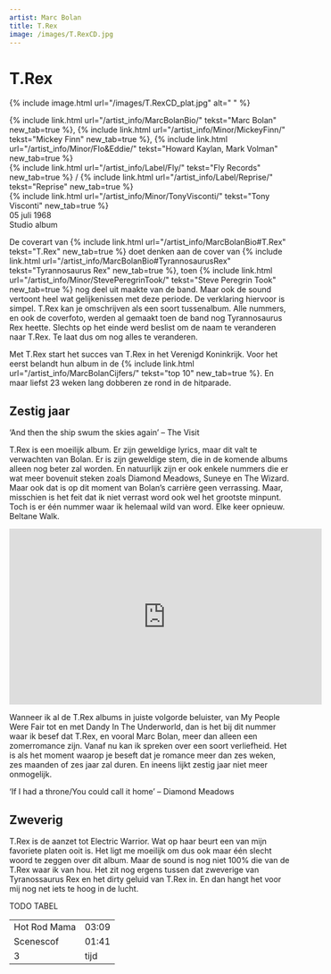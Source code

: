 ```yaml
---
artist: Marc Bolan
title: T.Rex
image: /images/T.RexCD.jpg
---
```


# T.Rex

{% include image.html url="/images/T.RexCD_plat.jpg" alt=" " %}

<span class="bio-cd">
{% include link.html url="/artist_info/MarcBolanBio/" tekst="Marc Bolan" new_tab=true %}, {% include link.html url="/artist_info/Minor/MickeyFinn/" tekst="Mickey Finn" new_tab=true %}, {% include link.html url="/artist_info/Minor/Flo&Eddie/" tekst="Howard Kaylan, Mark Volman" new_tab=true %}<br>
{% include link.html url="/artist_info/Label/Fly/" tekst="Fly Records" new_tab=true %} / {% include link.html url="/artist_info/Label/Reprise/" tekst="Reprise" new_tab=true %}<br>
{% include link.html url="/artist_info/Minor/TonyVisconti/" tekst="Tony Visconti" new_tab=true %}<br>
</span>
05 juli 1968<br>Studio album

De <span class="engels">coverart</span> van {% include link.html url="/artist_info/MarcBolanBio#T.Rex" tekst="T.Rex" new_tab=true %} doet denken aan de cover van {% include link.html url="/artist_info/MarcBolanBio#TyrannosaurusRex" tekst="Tyrannosaurus Rex" new_tab=true %}, toen {% include link.html url="/artist_info/Minor/StevePeregrinTook/" tekst="Steve Peregrin Took" new_tab=true %} nog deel uit maakte van de band. Maar ook de <span class="engels">sound</span> vertoont heel wat gelijkenissen met deze periode. De verklaring hiervoor is simpel. <span class="engels">T.Rex</span> kan je omschrijven als een soort tussenalbum. Alle nummers, en ook de coverfoto, werden al gemaakt toen de band nog Tyrannosaurus Rex heette. Slechts op het einde werd beslist om de naam te veranderen naar T.Rex. Te laat dus om nog alles te veranderen. 

Met <span class="engels">T.Rex</span> start het succes van T.Rex in het Verenigd Koninkrijk. Voor het eerst belandt hun album in de {% include link.html url="/artist_info/MarcBolanCijfers/" tekst="top 10" new_tab=true %}. En maar liefst 23 weken lang dobberen ze rond in de hitparade. 

## Zestig jaar

<div class="uitgelicht">‘And then the ship swum the skies again’ – The Visit</div>

<span class="engels">T.Rex</span> is een moeilijk album. Er zijn geweldige <span class="engels">lyrics</span>, maar dit valt te verwachten van Bolan. Er is zijn geweldige stem, die in de komende albums alleen nog beter zal worden. En natuurlijk zijn er ook enkele nummers die er wat meer bovenuit steken zoals <span class="engels">Diamond Meadows</span>, <span class="engels">Suneye</span> en <span class="engels">The Wizard</span>. Maar ook dat is op dit moment van Bolan’s carrière geen verrassing. Maar, misschien is het feit dat ik niet verrast word ook wel het grootste minpunt. Toch is er één nummer waar ik helemaal wild van word. Elke keer opnieuw. <span class="engels">Beltane Walk</span>.


<iframe width="560" height="315" src="https://www.youtube.com/embed/GAsWvd_sj7Q" frameborder="0" allowfullscreen></iframe>

Wanneer ik al de T.Rex albums in juiste volgorde beluister, van <span class="engels">My People Were Fair</span> tot en met <span class="engels">Dandy In The Underworld</span>, dan is het bij dit nummer waar ik besef dat T.Rex, en vooral Marc Bolan, meer dan alleen een zomerromance zijn. Vanaf nu kan ik spreken over een soort verliefheid. Het is als het moment waarop je beseft dat je romance meer dan zes weken, zes maanden of zes jaar zal duren. En ineens lijkt zestig jaar niet meer onmogelijk. 

<div class="uitgelicht">‘If I had a throne/You could call it home’ – Diamond Meadows</div>

## Zweverig

<span class="engels">T.Rex</span> is de aanzet tot <span class="engels">Electric Warrior</span>. Wat op haar beurt een van mijn favoriete platen ooit is. Het ligt me moeilijk om dus ook maar één slecht woord te zeggen over dit album. Maar de <span class="engels">sound</span> is nog niet 100% die van de T.Rex waar ik van hou. Het zit nog ergens tussen dat zweverige van Tyranossaurus Rex en het <span class="engels">dirty</span> geluid van T.Rex in. En dan hangt het voor mij nog net iets te hoog in de lucht. 

TODO TABEL
<table>
	<tr>
		<td>Hot Rod Mama</td>
		<td>03:09</td>
	</tr>
	<tr>
		<td>Scenescof</td>
		<td>01:41</td>
	</tr>
	<tr>
		<td>3</td>
		<td>tijd</td>
	</tr>
</table>

<div class="witregel"> </div>
